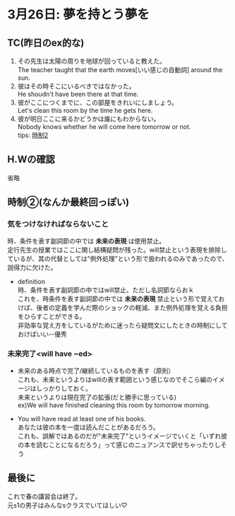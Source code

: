 # 3月26日: 夢を持とう夢を
## TC(昨日のex的な)
1. その先生は太陽の周りを地球が回っていると教えた。  
    The teacher taught that the earth moves[いい感じの自動詞] around the sun.
2. 彼はその時そこにいるべきではなかった。  
    He shoudn't have been there at that time.
3. 彼がここにつくまでに、この部屋をきれいにしましょう。  
    Let's clean this room by the time he gets here.
4. 彼が明日ここに来るかどうかは誰にもわからない。  
    Nobody knows whether he will come here tomorrow or not.  
tips: [時制2](https://github.com/rykazari/S1Library/blob/main/diary/eng/w0326.md#%E6%99%82%E5%88%B6%E3%81%AA%E3%82%93%E3%81%8B%E6%9C%80%E7%B5%82%E5%9B%9E%E3%81%A3%E3%81%BD%E3%81%84,"時制")
## H.Wの確認
省略
## 時制②(なんか最終回っぽい)
### 気をつけなければならないこと
時、条件を表す副詞節の中では **未来の表現** は使用禁止。  
定行先生の授業ではここに関し結構疑問が残った。will禁止という表現を排除しているが、其の代替としては"例外処理"という形で扱われるのみであったので、説得力に欠けた。  
* definition  
    時、条件を表す副詞節の中ではwill禁止、ただし名詞節ならおｋ  
これを、時条件を表す副詞節の中では **未来の表現** 禁止という形で覚えておけば、後者の定義を学んだ際のショックの軽減、また例外処理を覚える負担をひらすことができる。  
非効率な覚え方をしているがために迷ったら疑問文にしたときの時制にしておけばいい--優秀  
### 未来完了<will have ~ed>
+ 未来のある時点で完了/継続しているものを表す（原則）  
    これも、未来というよりはwillの表す範囲という感じなのでそこら編のイメージはしっかりしておく。  
    未来というよりは現在完了の拡張(だと勝手に思っている)  
ex)We will have finished cleaning this room by tomorrow morning.
* You will have read at least one of his books.  
    あなたは彼の本を一度は読んだことがあるだろう。  
    これも、誤解ではあるのだが"未来完了"というイメージでいくと「いずれ彼の本を読むことになるだろう」って感じのニュアンスで訳せちゃったりしそう  
## 最後に
これで春の講習会は終了。  
元s1の男子はみんなsクラスでいてほしい♡
